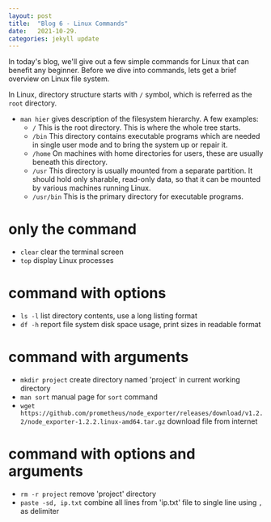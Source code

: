 ```yaml
---
layout: post
title:  "Blog 6 - Linux Commands"
date:   2021-10-29.
categories: jekyll update
---
```


In today's blog, we'll give out a few simple commands for Linux that can benefit any beginner. Before we dive into commands, lets get a brief overview on Linux file system. 


In Linux, directory structure starts with `/` symbol, which is referred as the `root` directory.

* `man hier` gives description of the filesystem hierarchy. A few examples:
    * `/` This is the root directory. This is where the whole tree starts.
    * `/bin` This directory contains executable programs which are needed in single user mode and to bring the system up or repair it.
    * `/home` On machines with home directories for users, these are usually beneath this directory.
    * `/usr` This directory is usually mounted from a separate partition. It should hold only sharable, read-only data, so that it can be mounted by various machines running Linux.
    * `/usr/bin` This is the primary directory for executable programs. 
    
<h1> only the command </h1>

* `clear` clear the terminal screen
* `top` display Linux processes

<h1> command with options </h1>

* `ls -l` list directory contents, use a long listing format
* `df -h` report file system disk space usage, print sizes in readable format 

<h1> command with arguments </h1>

* `mkdir project` create directory named 'project' in current working directory
* `man sort` manual page for `sort` command
* `wget https://github.com/prometheus/node_exporter/releases/download/v1.2.2/node_exporter-1.2.2.linux-amd64.tar.gz` download file from internet

<h1> command with options and arguments </h1>

* `rm -r project` remove 'project' directory 
* `paste -sd, ip.txt` combine all lines from 'ip.txt' file to single line using `,` as delimiter
